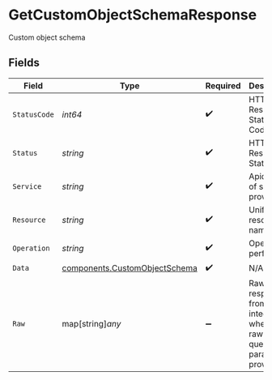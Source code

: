 # GetCustomObjectSchemaResponse

Custom object schema


## Fields

| Field                                                                          | Type                                                                           | Required                                                                       | Description                                                                    | Example                                                                        |
| ------------------------------------------------------------------------------ | ------------------------------------------------------------------------------ | ------------------------------------------------------------------------------ | ------------------------------------------------------------------------------ | ------------------------------------------------------------------------------ |
| `StatusCode`                                                                   | *int64*                                                                        | :heavy_check_mark:                                                             | HTTP Response Status Code                                                      | 200                                                                            |
| `Status`                                                                       | *string*                                                                       | :heavy_check_mark:                                                             | HTTP Response Status                                                           | OK                                                                             |
| `Service`                                                                      | *string*                                                                       | :heavy_check_mark:                                                             | Apideck ID of service provider                                                 | zoho-crm                                                                       |
| `Resource`                                                                     | *string*                                                                       | :heavy_check_mark:                                                             | Unified API resource name                                                      | custom-object-schemas                                                          |
| `Operation`                                                                    | *string*                                                                       | :heavy_check_mark:                                                             | Operation performed                                                            | one                                                                            |
| `Data`                                                                         | [components.CustomObjectSchema](../../models/components/customobjectschema.md) | :heavy_check_mark:                                                             | N/A                                                                            |                                                                                |
| `Raw`                                                                          | map[string]*any*                                                               | :heavy_minus_sign:                                                             | Raw response from the integration when raw=true query param is provided        |                                                                                |